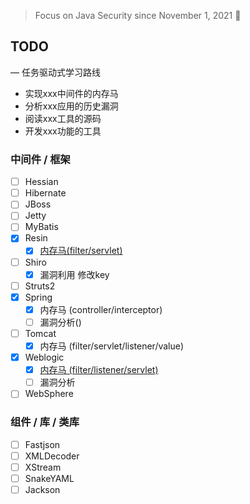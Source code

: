 > Focus on Java Security since November 1, 2021 👣



## TODO 
— 任务驱动式学习路线
- 实现xxx中间件的内存马
- 分析xxx应用的历史漏洞
- 阅读xxx工具的源码
- 开发xxx功能的工具
### 中间件 / 框架
- [ ] Hessian
- [ ] Hibernate
- [ ] JBoss
- [ ] Jetty
- [ ] MyBatis
- [x] Resin
    - [x] [内存马(filter/servlet)](https://github.com/pen4uin/JavaSec/blob/main/fileless-shell/resin/README.md)
- [ ] Shiro
    - [x] 漏洞利用 修改key 
- [ ] Struts2
- [x] Spring 
    - [x] 内存马 (controller/interceptor)
    - [ ] 漏洞分析()
- [ ] Tomcat 
    - [x] 内存马 (filter/servlet/listener/value) 
- [x] Weblogic
    - [x] [内存马 (filter/listener/servlet)](https://github.com/pen4uin/JavaSec/blob/main/fileless-shell/weblogic/README.md)
    - [ ] 漏洞分析
- [ ] WebSphere

### 组件 / 库 / 类库
- [ ] Fastjson
- [ ] XMLDecoder
- [ ] XStream
- [ ] SnakeYAML
- [ ] Jackson
